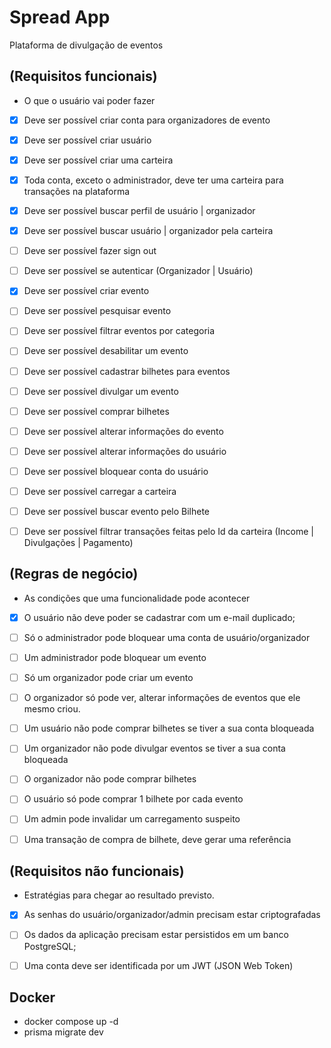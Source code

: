 # Spread App

Plataforma de divulgação de eventos

## (Requisitos funcionais)
- O que o usuário vai poder fazer

- [x] Deve ser possível criar conta para organizadores de evento
- [x] Deve ser possível criar usuário
- [x] Deve ser possível criar uma carteira
- [x] Toda conta, exceto o administrador, deve ter uma carteira para transações na plataforma 
- [x] Deve ser possível buscar perfil de usuário | organizador
- [x] Deve ser possível buscar usuário | organizador pela carteira
- [ ] Deve ser possível fazer sign out
- [ ] Deve ser possível se autenticar (Organizador | Usuário)
- [x] Deve ser possível criar evento
- [ ] Deve ser possível pesquisar evento
- [ ] Deve ser possível filtrar eventos por categoria
- [ ] Deve ser possível desabilitar um evento
- [ ] Deve ser possível cadastrar bilhetes para eventos
- [ ] Deve ser possível divulgar um evento
- [ ] Deve ser possível comprar bilhetes 
- [ ] Deve ser possível alterar informações do evento
- [ ] Deve ser possível alterar informações do usuário
- [ ] Deve ser possível bloquear conta do usuário
- [ ] Deve ser possível carregar a carteira
- [ ] Deve ser possível buscar evento pelo Bilhete
- [ ] Deve ser possível filtrar transações feitas pelo Id da carteira (Income | Divulgações | Pagamento)


## (Regras de negócio)
- As condições que uma funcionalidade pode acontecer

- [x] O usuário não deve poder se cadastrar com um e-mail duplicado;
- [ ] Só o administrador pode bloquear uma conta de usuário/organizador
- [ ] Um administrador pode bloquear um evento
- [ ] Só um organizador pode criar um evento
- [ ] O organizador só pode ver, alterar informações de eventos que ele mesmo criou.
- [ ] Um usuário não pode comprar bilhetes se tiver a sua conta bloqueada
- [ ] Um organizador não pode divulgar eventos se tiver a sua conta bloqueada
- [ ] O organizador não pode comprar bilhetes
- [ ] O usuário só pode comprar 1 bilhete por cada evento
- [ ] Um admin pode invalidar um carregamento suspeito
- [ ] Uma transação de compra de bilhete, deve gerar uma referência


## (Requisitos não funcionais)

- Estratégias para chegar ao resultado previsto.

- [x] As senhas do usuário/organizador/admin precisam estar criptografadas  
- [ ] Os dados da aplicação precisam estar persistidos em um banco PostgreSQL;
- [ ] Uma conta deve ser identificada por um JWT (JSON Web Token) 


## Docker
  - docker compose up -d
  - prisma migrate dev